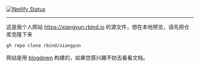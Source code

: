 [![Netlify Status](https://api.netlify.com/api/v1/badges/8b0c3af6-242d-4b35-9825-0e294cffaf10/deploy-status)](https://app.netlify.com/sites/outlier/deploys)

---

这是我个人网站 <https://xiangyun.rbind.io> 的源文件，想在本地预览，请先把仓库克隆下来

```bash
gh repo clone rbind/xiangyun
```

网站是用 [blogdown](https://github.com/rstudio/blogdown) 构建的，如果您感兴趣不妨去看看文档。
